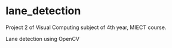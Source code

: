 # lane_detection

Project 2 of Visual Computing subject of 4th year, MIECT course.

Lane detection using OpenCV
